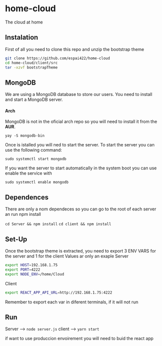 # home-cloud
The cloud at home

## Instalation

First of all you need to clone this repo and unzip the bootstrap theme

```bash
git clone https://github.com/espai422/home-cloud
cd home-cloud/client/src
tar -xzvf bootstrapTheme
```
## MongoDB

We are using a MongoDB database to store our users. You need to install and start a MongoDB server.

#### Arch

MongoDB is not in the oficial arch repo so you will need to install it from the **AUR**.

`yay -S mongodb-bin`

Once is istalled you will ned to start the server.
To start the server you can use the following command:

`sudo systemctl start mongodb`

If you want the server to start automatically in the system boot you can use enable the service with

`sudo systemctl enable mongodb`


## Dependences
There are only a nom dependeces so you can go to the root of each server an run npm install

`cd Server && npm install`
`cd client && npm install`


## Set-Up
Once the bootstrap theme is extracted, you need to export 3 ENV VARS for the server and 1 for the client
Values ar only an exaple
Server
```bash
export HOST=192.168.1.75
export PORT=4222
export NODE_ENV=/home/Cloud
```
Client
```bash
export REACT_APP_API_URL=http://192.168.1.75:4222
```

Remember to export each var in diferent terminals, if it will not run

## Run 

Server --> `node server.js`
client --> `yarn start`

if want to use produccion envoirement you will need to buid the react app



